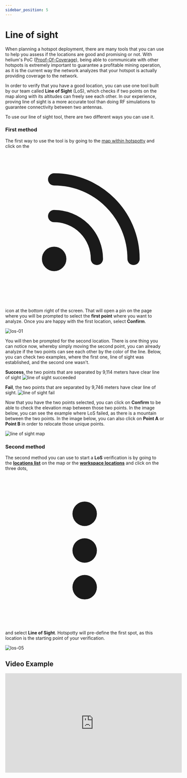 ```yaml
---
sidebar_position: 5
---
```


# Line of sight 

When planning a hotspot deployment, there are many tools that you can use to help you assess if the locations are good and promising or not. With helium's PoC ([Proof-Of-Coverage](https://docs.helium.com/blockchain/proof-of-coverage/)), being able to communicate with other hotspots is extremely important to guarantee a profitable mining operation, as it is the current way the network analyzes that your hotspot is actually providing coverage to the network.

In order to verify that you have a good location, you can use one tool built by our team called **Line of Sight** (LoS), which checks if two points on the map along with its altitudes can freely see each other. In our experience, proving line of sight is a more accurate tool than doing RF simulations to guarantee connectivity between two antennas.


To use our line of sight tool, there are two different ways you can use it. 


### First method
The first way to use the tool is by going to the [map within hotspotty](https://app.hotspotty.net/hotspots) and click on the <svg xmlns="http://www.w3.org/2000/svg" fill="none" viewBox="-2 0 26 26" stroke="currentColor" class="los-icon"><path stroke-linecap="round" stroke-linejoin="round" stroke-width="2" d="M6 5c7.18 0 13 5.82 13 13M6 11a7 7 0 017 7m-6 0a1 1 0 11-2 0 1 1 0 012 0z"></path></svg> icon at the bottom right of the screen. That will open a pin on the page where you will be prompted to select the **first point** where you want to analyze. Once you are happy with the first location, select **Confirm**.

![los-01](/img/expand-the-network/los-01.png)

You will then be prompted for the second location. There is one thing you can notice now, whereby simply moving the second point, you can already analyze if the two points can see each other by the color of the line. Below, you can check two examples, where the first one, line of sight was established, and the second one wasn't.

**Success**, the two points that are separated by 9,114 meters have clear line of sight
![line of sight succeeded](/img/expand-the-network/los-02.png)

**Fail**, the two points that are separated by 9,746 meters have clear line of sight.
![line of sight fail](/img/expand-the-network/los-03.png)

Now that you have the two points selected, you can click on **Confirm** to be able to check the elevation map between those two points. In the image below, you can see the example where LoS failed, as there is a mountain between the two points. In the image below, you can also click on **Point A** or **Point B** in order to relocate those unique points.

![line of sight map](/img/expand-the-network/los-04.png)

### Second method
The second method you can use to start a **LoS** verification is by going to the **[locations list](https://app.hotspotty.net/locations)**  on the map or the **[workspace locations](https://app.hotspotty.net/workspace/locations)** and click on the three dots, <svg xmlns="http://www.w3.org/2000/svg" viewBox="-3 -3 26 26" class="los-icon" fill="currentColor" aria-hidden="true"><path d="M10 6a2 2 0 110-4 2 2 0 010 4zM10 12a2 2 0 110-4 2 2 0 010 4zM10 18a2 2 0 110-4 2 2 0 010 4z"></path></svg> and select **Line of Sight**.  Hotspotty will pre-define the first spot, as this location is the starting point of your verification.

![los-05](/img/expand-the-network/los-05.png)


## Video Example

<div class="videoWrapper">
    <iframe width="560" height="315" src="https://www.youtube.com/embed/lBdkoYNK_kE" title="YouTube video player" frameborder="0" allow="accelerometer; autoplay; clipboard-write; encrypted-media; gyroscope; picture-in-picture" allowfullscreen></iframe>
</div>